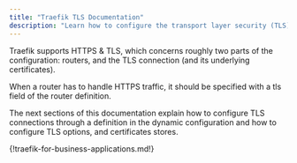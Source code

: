 ```yaml
---
title: "Traefik TLS Documentation"
description: "Learn how to configure the transport layer security (TLS) connection in Traefik Proxy. Read the technical documentation."
---
```


Traefik supports HTTPS & TLS, which concerns roughly two parts of the configuration: routers, and the TLS connection (and its underlying certificates).

When a router has to handle HTTPS traffic, it should be specified with a tls field of the router definition.

The next sections of this documentation explain how to configure TLS connections through a definition in the dynamic configuration and how to configure TLS options, and certificates stores.

{!traefik-for-business-applications.md!}
